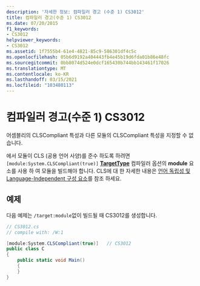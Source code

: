 ```yaml
---
description: '자세한 정보: 컴파일러 경고 (수준 1) CS3012'
title: 컴파일러 경고(수준 1) CS3012
ms.date: 07/20/2015
f1_keywords:
- CS3012
helpviewer_keywords:
- CS3012
ms.assetid: 1f7555b4-61e4-4821-85c9-586301df4c5c
ms.openlocfilehash: 05b6d9192a404443fb4e45b19d6fda01b86e48fc
ms.sourcegitcommit: 0bb8074d524e0dcf165430b744bb143461f17026
ms.translationtype: MT
ms.contentlocale: ko-KR
ms.lasthandoff: 03/15/2021
ms.locfileid: "103480113"
---
```

# <a name="compiler-warning-level-1-cs3012"></a>컴파일러 경고(수준 1) CS3012

어셈블리의 CLSCompliant 특성과 다른 모듈의 CLSCompliant 특성을 지정할 수 없습니다.

에서 모듈이 CLS (공용 언어 사양)를 준수 하도록 하려면 `[module:System.CLSCompliant(true)]` [**TargetType**](../language-reference/compiler-options/output.md#targettype) 컴파일러 옵션의 **module** 요소를 사용 하 여 모듈을 빌드해야 합니다. CLS에 대 한 자세한 내용은 [언어 독립성 및 Language-Independent 구성 요소](../../standard/language-independence-and-language-independent-components.md)를 참조 하세요.

## <a name="example"></a>예제

다음 예제는 `/target:module`없이 빌드될 때 CS3012를 생성합니다.

```csharp
// CS3012.cs
// compile with: /W:1

[module:System.CLSCompliant(true)]   // CS3012
public class C
{
    public static void Main()
    {
    }
}
```
